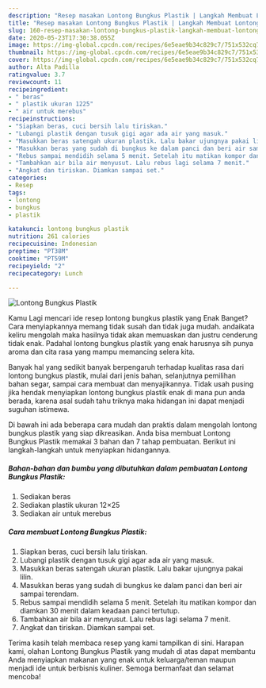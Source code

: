 ```yaml
---
description: "Resep masakan Lontong Bungkus Plastik | Langkah Membuat Lontong Bungkus Plastik Yang Bisa Manjain Lidah"
title: "Resep masakan Lontong Bungkus Plastik | Langkah Membuat Lontong Bungkus Plastik Yang Bisa Manjain Lidah"
slug: 160-resep-masakan-lontong-bungkus-plastik-langkah-membuat-lontong-bungkus-plastik-yang-bisa-manjain-lidah
date: 2020-05-23T17:30:38.055Z
image: https://img-global.cpcdn.com/recipes/6e5eae9b34c829c7/751x532cq70/lontong-bungkus-plastik-foto-resep-utama.jpg
thumbnail: https://img-global.cpcdn.com/recipes/6e5eae9b34c829c7/751x532cq70/lontong-bungkus-plastik-foto-resep-utama.jpg
cover: https://img-global.cpcdn.com/recipes/6e5eae9b34c829c7/751x532cq70/lontong-bungkus-plastik-foto-resep-utama.jpg
author: Alta Padilla
ratingvalue: 3.7
reviewcount: 11
recipeingredient:
- " beras"
- " plastik ukuran 1225"
- " air untuk merebus"
recipeinstructions:
- "Siapkan beras, cuci bersih lalu tiriskan."
- "Lubangi plastik dengan tusuk gigi agar ada air yang masuk."
- "Masukkan beras satengah ukuran plastik. Lalu bakar ujungnya pakai lilin."
- "Masukkan beras yang sudah di bungkus ke dalam panci dan beri air sampai terendam."
- "Rebus sampai mendidih selama 5 menit. Setelah itu matikan kompor dan diamkan 30 menit dalam keadaan panci tertutup."
- "Tambahkan air bila air menyusut. Lalu rebus lagi selama 7 menit."
- "Angkat dan tiriskan. Diamkan sampai set."
categories:
- Resep
tags:
- lontong
- bungkus
- plastik

katakunci: lontong bungkus plastik 
nutrition: 261 calories
recipecuisine: Indonesian
preptime: "PT38M"
cooktime: "PT59M"
recipeyield: "2"
recipecategory: Lunch

---
```



![Lontong Bungkus Plastik](https://img-global.cpcdn.com/recipes/6e5eae9b34c829c7/751x532cq70/lontong-bungkus-plastik-foto-resep-utama.jpg)

Kamu Lagi mencari ide resep lontong bungkus plastik yang Enak Banget? Cara menyiapkannya memang tidak susah dan tidak juga mudah. andaikata keliru mengolah maka hasilnya tidak akan memuaskan dan justru cenderung tidak enak. Padahal lontong bungkus plastik yang enak harusnya sih punya aroma dan cita rasa yang mampu memancing selera kita.

Banyak hal yang sedikit banyak berpengaruh terhadap kualitas rasa dari lontong bungkus plastik, mulai dari jenis bahan, selanjutnya pemilihan bahan segar, sampai cara membuat dan menyajikannya. Tidak usah pusing jika hendak menyiapkan lontong bungkus plastik enak di mana pun anda berada, karena asal sudah tahu triknya maka hidangan ini dapat menjadi suguhan istimewa.




Di bawah ini ada beberapa cara mudah dan praktis dalam mengolah lontong bungkus plastik yang siap dikreasikan. Anda bisa membuat Lontong Bungkus Plastik memakai 3 bahan dan 7 tahap pembuatan. Berikut ini langkah-langkah untuk menyiapkan hidangannya.

<!--inarticleads1-->

##### Bahan-bahan dan bumbu yang dibutuhkan dalam pembuatan Lontong Bungkus Plastik:

1. Sediakan  beras
1. Sediakan  plastik ukuran 12×25
1. Sediakan  air untuk merebus




<!--inarticleads2-->

##### Cara membuat Lontong Bungkus Plastik:

1. Siapkan beras, cuci bersih lalu tiriskan.
1. Lubangi plastik dengan tusuk gigi agar ada air yang masuk.
1. Masukkan beras satengah ukuran plastik. Lalu bakar ujungnya pakai lilin.
1. Masukkan beras yang sudah di bungkus ke dalam panci dan beri air sampai terendam.
1. Rebus sampai mendidih selama 5 menit. Setelah itu matikan kompor dan diamkan 30 menit dalam keadaan panci tertutup.
1. Tambahkan air bila air menyusut. Lalu rebus lagi selama 7 menit.
1. Angkat dan tiriskan. Diamkan sampai set.




Terima kasih telah membaca resep yang kami tampilkan di sini. Harapan kami, olahan Lontong Bungkus Plastik yang mudah di atas dapat membantu Anda menyiapkan makanan yang enak untuk keluarga/teman maupun menjadi ide untuk berbisnis kuliner. Semoga bermanfaat dan selamat mencoba!
